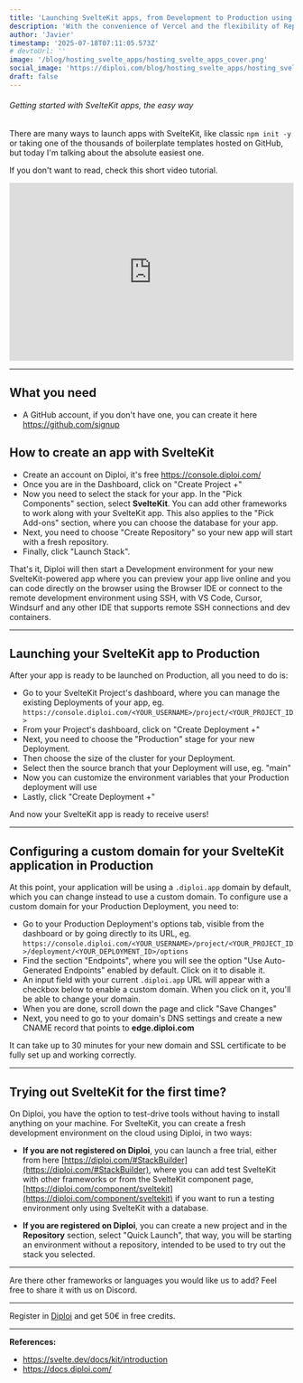 ```yaml
---
title: 'Launching SvelteKit apps, from Development to Production using Diploi'
description: 'With the convenience of Vercel and the flexibility of Replit, all in a single platform, to create SvelteKit-powered apps super fast'
author: 'Javier'
timestamp: '2025-07-18T07:11:05.573Z'
# devtoUrl: ''
image: '/blog/hosting_svelte_apps/hosting_svelte_apps_cover.png'
social_image: 'https://diploi.com/blog/hosting_svelte_apps/hosting_svelte_apps_og.png'
draft: false
---
```


###### Getting started with SvelteKit apps, the easy way

There are many ways to launch apps with SvelteKit, like classic `npm init -y` or taking one of the thousands of boilerplate templates hosted on GitHub, but today I'm talking about the absolute easiest one.

If you don't want to read, check this short video tutorial.

<div style="display:flex; justify-content:center; width:100%">
    <iframe width="560" height="315" src="https://www.youtube.com/embed/Cj8WW_EZlMQ?si=ws1-4P8rWnrtNc4y" title="Launching a SvelteKit in record time" frameborder="0" allow="accelerometer; autoplay; clipboard-write; encrypted-media; gyroscope; picture-in-picture; web-share" referrerpolicy="strict-origin-when-cross-origin" allowfullscreen></iframe>
</div>

---

## What you need

- A GitHub account, if you don't have one, you can create it here https://github.com/signup

## How to create an app with SvelteKit

- Create an account on Diploi, it's free https://console.diploi.com/
- Once you are in the Dashboard, click on "Create Project +"
- Now you need to select the stack for your app. In the "Pick Components" section, select **SvelteKit**. You can add other frameworks to work along with your SvelteKit app. This also applies to the "Pick Add-ons" section, where you can choose the database for your app.
- Next, you need to choose "Create Repository" so your new app will start with a fresh repository.
- Finally, click "Launch Stack".

That's it, Diploi will then start a Development environment for your new SvelteKit-powered app where you can preview your app live online and you can code directly on the browser using the Browser IDE or connect to the remote development environment using SSH, with VS Code, Cursor, Windsurf and any other IDE that supports remote SSH connections and dev containers.

---

## Launching your SvelteKit app to Production

After your app is ready to be launched on Production, all you need to do is:

- Go to your SvelteKit Project's dashboard, where you can manage the existing Deployments of your app, eg. `https://console.diploi.com/<YOUR_USERNAME>/project/<YOUR_PROJECT_ID>`
- From your Project's dashboard, click on "Create Deployment +"
- Next, you need to choose the "Production" stage for your new Deployment.
- Then choose the size of the cluster for your Deployment.
- Select then the source branch that your Deployment will use, eg. "main"
- Now you can customize the environment variables that your Production deployment will use
- Lastly, click "Create Deployment +"

And now your SvelteKit app is ready to receive users!

---

## Configuring a custom domain for your SvelteKit application in Production

At this point, your application will be using a `.diploi.app` domain by default, which you can change instead to use a custom domain. To configure use a custom domain for your Production Deployment, you need to:

- Go to your Production Deployment's options tab, visible from the dashboard or by going directly to its URL, eg. `https://console.diploi.com/<YOUR_USERNAME>/project/<YOUR_PROJECT_ID>/deployment/<YOUR_DEPLOYMENT_ID>/options`
- Find the section "Endpoints", where you will see the option "Use Auto-Generated Endpoints" enabled by default. Click on it to disable it.
- An input field with your current `.diploi.app` URL will appear with a checkbox below to enable a custom domain. When you click on it, you'll be able to change your domain.
- When you are done, scroll down the page and click "Save Changes"
- Next, you need to go to your domain's DNS settings and create a new CNAME record that points to **edge.diploi.com**

It can take up to 30 minutes for your new domain and SSL certificate to be fully set up and working correctly.

---

## Trying out SvelteKit for the first time?

On Diploi, you have the option to test-drive tools without having to install anything on your machine. For SvelteKit, you can create a fresh development environment on the cloud using Diploi, in two ways:

- **If you are not registered on Diploi**, you can launch a free trial, either from here [https://diploi.com/#StackBuilder](https://diploi.com/#StackBuilder), where you can add test SvelteKit with other frameworks or from the SvelteKit component page, [https://diploi.com/component/sveltekit](https://diploi.com/component/sveltekit) if you want to run a testing environment only using SvelteKit with a database.

- **If you are registered on Diploi**, you can create a new project and in the **Repository** section, select "Quick Launch", that way, you will be starting an environment without a repository, intended to be used to try out the stack you selected.

---

Are there other frameworks or languages you would like us to add? Feel free to share it with us on Discord.

---

Register in [Diploi](https://diploi.com/) and get 50€ in free credits.

---

**References:**

- https://svelte.dev/docs/kit/introduction
- https://docs.diploi.com/
